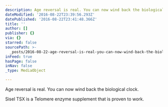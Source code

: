 ```yaml
---
description: Age reversal is real. You can now wind back the biological clock.
dateModified: '2016-08-22T23:39:56.293Z'
datePublished: '2016-08-22T23:41:48.366Z'
title: ''
author: []
publisher: {}
via: {}
starred: false
sourcePath: >-
  _posts/2016-08-22-age-reversal-is-real-you-can-now-wind-back-the-biological-c.md
inFeed: true
hasPage: false
inNav: false
_type: MediaObject

---
```

Age reversal is real. You can now wind back the biological clock.

Sisel TSX is a Telomere enzyme supplement that is proven to work.